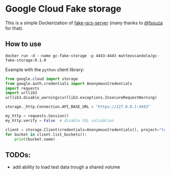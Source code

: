 # Google Cloud Fake storage

This is a simple Dockerization of [fake-gcs-server](https://github.com/fsouza/fake-gcs-server) (many thanks to [@fsouza](https://github.com/fsouza/) for that).

## How to use

```shell
docker run -d --name gc-fake-storage -p 4443:4443 matteoscandolo/gc-fake-storage:0.1.0
```
Example with the `python` client library:

```python
from google.cloud import storage
from google.auth.credentials import AnonymousCredentials
import requests
import urllib3
urllib3.disable_warnings(urllib3.exceptions.InsecureRequestWarning)

storage._http.Connection.API_BASE_URL = "https://127.0.0.1:4443"

my_http = requests.Session()
my_http.verify = False  # disable SSL validation

client = storage.Client(credentials=AnonymousCredentials(), project="test", _http=my_http)
for bucket in client.list_buckets():
    print(bucket.name)
````

## TODOs: 

- add ability to load test data trough a shared volume


